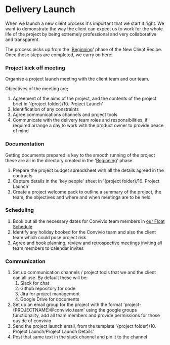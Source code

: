 # Delivery Launch

When we launch a new client process it's important that we start it right. We want to demonstrate the way the client can expect us to work for the whole life of the project by being extremely professional and very collaborative and transparent.

The process picks up from the '[Beginning](../new-client-recipe/beginning.md)' phase of the New Client Recipe. Once those steps are completed, we carry on here:

### Project kick off meeting

Organise a project launch meeting with the client team and our team. 

Objectives of the meeting are;

1. Agreement of the aims of the project, and the contents of the project brief in '{project folder}/10. Project Launch'
2. Identification of any constraints
3. Agree communications channels and project tools
4. Communicate with the delivery team roles and responsibilities, if required arrange a day to work with the product owner to provide peace of mind

### Documentation

Getting documents prepared is key to the smooth running of the project these are all in the directory created in the '[Beginning](../new-client-recipe/beginning.md)' phase.

1. Prepare the project budget spreadsheet with all the details agreed in the contracts
2. Capture details in the 'key people' sheet in '{project folder}/10. Project Launch'
3. Create a project welcome pack to outline a summary of the project, the team, the objectives and where and when meetings are to be held

### Scheduling

1. Book out all the necessary dates for Convivio team members in [our Float Schedule](https://convivio.float.com/)
2. Identify any holiday booked for the Convivio team and also the client team which could pose project risk
3. Agree and book planning, review and retrospective meetings inviting all team members to calendar invites

### Communication

1. Set up communication channels / project tools that we and the client can all use. By default these will be:
   1. Slack for chat
   2. Github repository for code
   3. Jira for project management
   4. Google Drive for documents
2. Set up an email group for the project with the format 'project-{PROJECTNAME}@convivio.team' using the google groups functionality, add all team members and provide permissions for those ouside of convivio
3. Send the project launch email, from the template '{project folder}/10. Project Launch/Project Launch Details'
4. Post that same text in the slack channel and pin it to the channel





